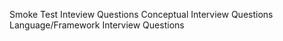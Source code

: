 Smoke Test Inteview Questions
Conceptual Interview Questions
Language/Framework Interview Questions
